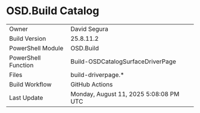 ﻿# OSD.Build Catalog

| | |
|-|-|
| Owner | David Segura |
| Build Version | 25.8.11.2 |
| PowerShell Module | OSD.Build |
| PowerShell Function | Build-OSDCatalogSurfaceDriverPage |
| Files | build-driverpage.* |
| Build Workflow | GitHub Actions |
| Last Update | Monday, August 11, 2025 5:08:08 PM UTC |
